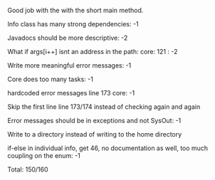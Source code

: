 Good job with the with the short main method.  

Info class has many strong dependencies: -1  

Javadocs should be more descriptive: -2  

What if args[i++] isnt an address in the path: core: 121 : -2  

Write more meaningful error messages: -1  

Core does too many tasks: -1  

hardcoded error messages line 173 core: -1  

Skip the first line line 173/174 instead of checking again and again  

Error messages should be in exceptions and not SysOut: -1  

Write to a directory instead of writing to the home directory  

if-else in individual info, get 46, no documentation as well, too much coupling on the enum: -1  


Total: 150/160





